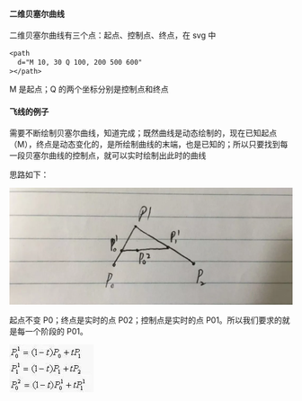 #### 二维贝塞尔曲线

二维贝塞尔曲线有三个点：起点、控制点、终点，在 svg 中

```
<path
  d="M 10, 30 Q 100, 200 500 600"
></path>
```

M 是起点；Q 的两个坐标分别是控制点和终点

#### 飞线的例子

需要不断绘制贝塞尔曲线，知道完成；既然曲线是动态绘制的，现在已知起点（M），终点是动态变化的，是所绘制曲线的末端，也是已知的；所以只要找到每一段贝塞尔曲线的控制点，就可以实时绘制出此时的曲线

思路如下：

<img src="https://raw.githubusercontent.com/HanLess/animation/master/svg/img/640.webp" />

起点不变 P0；终点是实时的点 P02；控制点是实时的点 P01。所以我们要求的就是每一个阶段的 P01。

<img src="https://raw.githubusercontent.com/HanLess/animation/master/svg/img/%E5%85%AC%E5%BC%8F.webp" />
